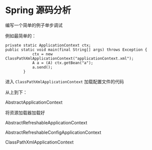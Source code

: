 # Spring 源码分析

编写一个简单的例子单步调试

例如最简单的：
```
private static ApplicationContext ctx;
public static void main(final String[] args) throws Exception {
	        ctx = new ClassPathXmlApplicationContext("applicationContext.xml");
	        A a = (A) ctx.getBean("a");
	        a.send();
	    }
```

进入 `ClassPathXmlApplicationContext` 加载配置文件的代码

从上到下：

AbstractApplicationContext

将资源加载器加载好

AbstractRefreshableApplicationContext

AbstractRefreshableConfigApplicationContext

ClassPathXmlApplicationContext